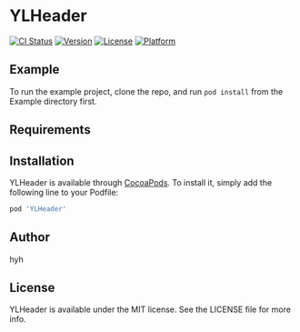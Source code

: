 # YLHeader

[![CI Status](https://img.shields.io/travis/hyh/YLHeader.svg?style=flat)](https://travis-ci.org/hyh/YLHeader)
[![Version](https://img.shields.io/cocoapods/v/YLHeader.svg?style=flat)](https://cocoapods.org/pods/YLHeader)
[![License](https://img.shields.io/cocoapods/l/YLHeader.svg?style=flat)](https://cocoapods.org/pods/YLHeader)
[![Platform](https://img.shields.io/cocoapods/p/YLHeader.svg?style=flat)](https://cocoapods.org/pods/YLHeader)

## Example

To run the example project, clone the repo, and run `pod install` from the Example directory first.

## Requirements

## Installation

YLHeader is available through [CocoaPods](https://cocoapods.org). To install
it, simply add the following line to your Podfile:

```ruby
pod 'YLHeader'
```

## Author

hyh

## License

YLHeader is available under the MIT license. See the LICENSE file for more info.
